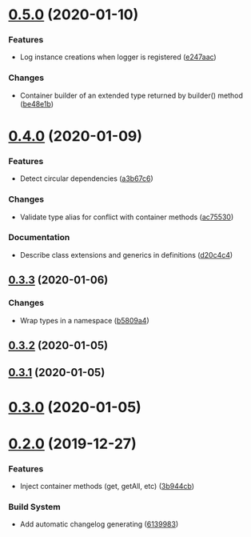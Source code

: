 # [0.5.0](https://github.com/snatalnko/di6/compare/v0.4.0...v0.5.0) (2020-01-10)


### Features

* Log instance creations when logger is registered ([e247aac](https://github.com/snatalnko/di6/commit/e247aacf6cf7e148a1015203306b16fc24b005ed))

### Changes

* Container builder of an extended type returned by builder() method ([be48e1b](https://github.com/snatalnko/di6/commit/be48e1b3e50fc935eb2b5a61a6090393c43e8ae8))


# [0.4.0](https://github.com/snatalnko/di6/compare/v0.3.3...v0.4.0) (2020-01-09)


### Features

* Detect circular dependencies ([a3b67c6](https://github.com/snatalnko/di6/commit/a3b67c6ee616e5c1e84853d1d883cd000b7a97a2))

### Changes

* Validate type alias for conflict with container methods ([ac75530](https://github.com/snatalnko/di6/commit/ac75530bfca1d5eafe343dbf0608f22ee5c0e81a))

### Documentation

* Describe class extensions and generics in definitions ([d20c4c4](https://github.com/snatalnko/di6/commit/d20c4c44551d52855f70dd4c1d2f8351cc3a6a5a))


## [0.3.3](https://github.com/snatalnko/di6/compare/v0.3.2...v0.3.3) (2020-01-06)


### Changes

* Wrap types in a namespace ([b5809a4](https://github.com/snatalnko/di6/commit/b5809a481dc340c9b0e7cddd6d4bde11dbad06b2))


## [0.3.2](https://github.com/snatalnko/di6/compare/v0.3.1...v0.3.2) (2020-01-05)



## [0.3.1](https://github.com/snatalnko/di6/compare/v0.3.0...v0.3.1) (2020-01-05)



# [0.3.0](https://github.com/snatalnko/di6/compare/v0.2.0...v0.3.0) (2020-01-05)



# [0.2.0](https://github.com/snatalnko/di6/compare/v0.1.0...v0.2.0) (2019-12-27)


### Features

* Inject container methods (get, getAll, etc) ([3b944cb](https://github.com/snatalnko/di6/commit/3b944cb2cf876bc8fa46e26a858c7f2214210c93))

### Build System

* Add automatic changelog generating ([6139983](https://github.com/snatalnko/di6/commit/6139983009e622a2da7512393d5d6aeb0e11d6e1))


